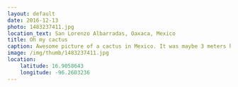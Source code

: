 ```yaml
---
layout: default
date: 2016-12-13
photo: 1483237411.jpg
location_text: San Lorenzo Albarradas, Oaxaca, Mexico
title: Oh my cactus
caption: Awesome picture of a cactus in Mexico. It was maybe 3 meters high and those needles about 5cm long!
image: /img/thumb/1483237411.jpg
location:
    latitude: 16.9058643
    longitude: -96.2603236
---
```

